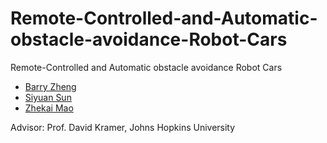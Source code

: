 # Remote-Controlled-and-Automatic-obstacle-avoidance-Robot-Cars
Remote-Controlled and Automatic obstacle avoidance Robot Cars

- [Barry Zheng](https://github.com/wxzheng25)
- [Siyuan Sun]()
- [Zhekai Mao]()

Advisor: Prof. David Kramer, Johns Hopkins University
